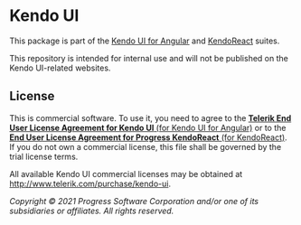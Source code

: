 # Kendo UI

This package is part of the [Kendo UI for Angular](http://www.telerik.com/kendo-angular-ui/) and [KendoReact](https://www.telerik.com/kendo-react-ui/components/#react-components) suites.

This repository is intended for internal use and will not be published on the Kendo UI-related websites.

## License

This is commercial software. To use it, you need to agree to the [**Telerik End User License Agreement for Kendo UI** (for Kendo UI for Angular)](http://www.telerik.com/purchase/license-agreement/kendo-ui) or to the [**End User License Agreement for Progress KendoReact** (for KendoReact)](https://www.telerik.com/purchase/license-agreement/progress-kendoreact). If you do not own a commercial license, this file shall be governed by the trial license terms.

All available Kendo UI commercial licenses may be obtained at http://www.telerik.com/purchase/kendo-ui.

*Copyright © 2021 Progress Software Corporation and/or one of its subsidiaries or affiliates. All rights reserved.*
